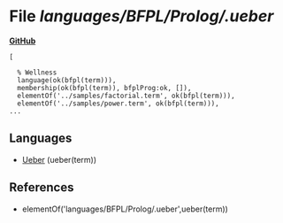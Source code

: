 # File _languages/BFPL/Prolog/.ueber_
**[GitHub](https://github.com/softlang/yas/blob/master/languages/BFPL/Prolog/.ueber)**
```
[

  % Wellness
  language(ok(bfpl(term))),
  membership(ok(bfpl(term)), bfplProg:ok, []),
  elementOf('../samples/factorial.term', ok(bfpl(term))),
  elementOf('../samples/power.term', ok(bfpl(term))),
...
```

## Languages
* [Ueber](../languages/Ueber.md) (ueber(term))

## References
* elementOf('languages/BFPL/Prolog/.ueber',ueber(term))
